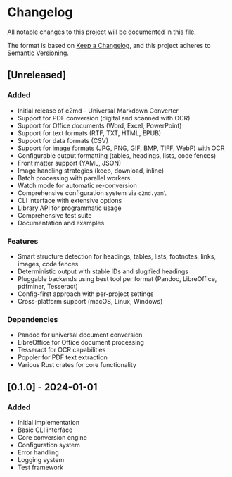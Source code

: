 # Changelog

All notable changes to this project will be documented in this file.

The format is based on [Keep a Changelog](https://keepachangelog.com/en/1.0.0/),
and this project adheres to [Semantic Versioning](https://semver.org/spec/v2.0.0.html).

## [Unreleased]

### Added
- Initial release of c2md - Universal Markdown Converter
- Support for PDF conversion (digital and scanned with OCR)
- Support for Office documents (Word, Excel, PowerPoint)
- Support for text formats (RTF, TXT, HTML, EPUB)
- Support for data formats (CSV)
- Support for image formats (JPG, PNG, GIF, BMP, TIFF, WebP) with OCR
- Configurable output formatting (tables, headings, lists, code fences)
- Front matter support (YAML, JSON)
- Image handling strategies (keep, download, inline)
- Batch processing with parallel workers
- Watch mode for automatic re-conversion
- Comprehensive configuration system via `c2md.yaml`
- CLI interface with extensive options
- Library API for programmatic usage
- Comprehensive test suite
- Documentation and examples

### Features
- Smart structure detection for headings, tables, lists, footnotes, links, images, code fences
- Deterministic output with stable IDs and slugified headings
- Pluggable backends using best tool per format (Pandoc, LibreOffice, pdfminer, Tesseract)
- Config-first approach with per-project settings
- Cross-platform support (macOS, Linux, Windows)

### Dependencies
- Pandoc for universal document conversion
- LibreOffice for Office document processing
- Tesseract for OCR capabilities
- Poppler for PDF text extraction
- Various Rust crates for core functionality

## [0.1.0] - 2024-01-01

### Added
- Initial implementation
- Basic CLI interface
- Core conversion engine
- Configuration system
- Error handling
- Logging system
- Test framework